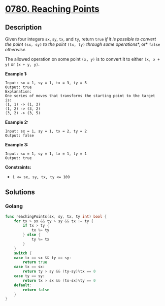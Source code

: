 # [0780. Reaching Points](https://leetcode-cn.com/problems/reaching-points/)



## Description


Given four integers `sx`, `sy`, `tx`, and `ty`, return `true` *if it is possible to convert the point* `(sx, sy)` *to the point* `(tx, ty)` *through some operations**, or* `false` *otherwise*.

The allowed operation on some point `(x, y)` is to convert it to either `(x, x + y)` or `(x + y, y)`.

 

**Example 1:**

```
Input: sx = 1, sy = 1, tx = 3, ty = 5
Output: true
Explanation:
One series of moves that transforms the starting point to the target is:
(1, 1) -> (1, 2)
(1, 2) -> (3, 2)
(3, 2) -> (3, 5)
```

**Example 2:**

```
Input: sx = 1, sy = 1, tx = 2, ty = 2
Output: false
```

**Example 3:**

```
Input: sx = 1, sy = 1, tx = 1, ty = 1
Output: true
```

 

**Constraints:**

- `1 <= sx, sy, tx, ty <= 109`







## Solutions

<!-- tabs:start -->

### **Golang**

```go
func reachingPoints(sx, sy, tx, ty int) bool {
    for tx > sx && ty > sy && tx != ty {
        if tx > ty {
            tx %= ty
        } else {
            ty %= tx
        }
    }
    switch {
    case tx == sx && ty == sy:
        return true
    case tx == sx:
        return ty > sy && (ty-sy)%tx == 0
    case ty == sy:
        return tx > sx && (tx-sx)%ty == 0
    default:
        return false
    }
}
```

<!-- tabs:end -->